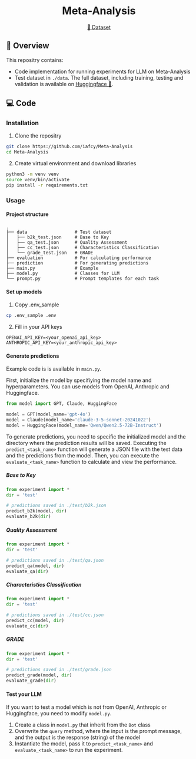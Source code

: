<div align= "center">
    <h1>Meta-Analysis</h1>
</div>

<p align="center">
   <a href="https://huggingface.co/collections/iafcy/meta-analysis-67acaf78f9de76315b8fe199" target="_blank">🤗 Dataset</a>
</p>

## 📖 Overview

This repositry contains:
- Code implementation for running experiments for LLM on Meta-Analysis
- Test dataset in `./data`. The full dataset, including training, testing and validation is available on [Huggingface 🤗](https://huggingface.co/collections/iafcy/meta-analysis-67acaf78f9de76315b8fe199).

## 💻️ Code

### Installation
1. Clone the repositry
```bash
git clone https://github.com/iafcy/Meta-Analysis
cd Meta-Analysis
```
2. Create virtual environment and download libraries
```bash
python3 -m venv venv
source venv/bin/activate
pip install -r requirements.txt
```

### Usage

#### Project structure
```
.
├── data                  # Test dataset
│   ├── b2k_test.json     # Base to Key
│   ├── qa_test.json      # Quality Assessment
│   ├── cc_test.json      # Characteristics Classification
│   └── grade_test.json   # GRADE
├── evaluation            # For calculating performance
├── prediction            # For generating predictions
├── main.py               # Example
├── model.py              # Classes for LLM
└── prompt.py             # Prompt templates for each task
```

#### Set up models
1. Copy .env_sample
```bash
cp .env_sample .env
```

2. Fill in your API keys
```
OPENAI_API_KEY=<your_openai_api_key>
ANTHROPIC_API_KEY=<your_anthropic_api_key>
```

#### Generate predictions
Example code is is available in `main.py`.

First, initialize the model by specifiying the model name and hyperparameters. You can use models from OpenAI, Anthropic and Huggingface.
```python
from model import GPT, Claude, HuggingFace

model = GPT(model_name='gpt-4o')
model = Claude(model_name='claude-3-5-sonnet-20241022')
model = HuggingFace(model_name='Qwen/Qwen2.5-72B-Instruct')
```

To generate predictions, you need to  specific the initialized model and the directory where the prediction results will be saved.
Executing the `predict_<task_name>` function will generate a JSON file with the test data and the predictions from the model.
Then, you can execute the `evaluate_<task_name>` function to calculate and view the performance.

##### Base to Key
```python
from experiment import *
dir = 'test'

# predictions saved in ./test/b2k.json
predict_b2k(model, dir)
evaluate_b2k(dir)
```

##### Quality Assessment
```python
from experiment import *
dir = 'test'

# predictions saved in ./test/qa.json
predict_qa(model, dir)
evaluate_qa(dir)
```

##### Characteristics Classification
```python
from experiment import *
dir = 'test'

# predictions saved in ./test/cc.json
predict_cc(model, dir)
evaluate_cc(dir)
```

##### GRADE
```python
from experiment import *
dir = 'test'

# predictions saved in ./test/grade.json
predict_grade(model, dir)
evaluate_grade(dir)
```

#### Test your LLM
If you want to test a model which is not from OpenAI, Anthropic or Huggingface, you need to modify `model.py`.
1. Create a class in `model.py` that inherit from the `Bot` class
2. Overwrite the `query` method, where the input is the prompt message, and the output is the response (string) of the model
3. Instantiate the model, pass it to `predict_<task_name>` and `evaluate_<task_name>` to run the experiment.
